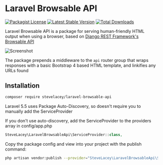 # Laravel Browsable API

[![Packagist License](https://poser.pugx.org/stevelacey/laravel-browsable-api/license.png)](http://choosealicense.com/licenses/mit/)
[![Latest Stable Version](https://poser.pugx.org/stevelacey/laravel-browsable-api/version.png)](https://packagist.org/packages/stevelacey/laravel-browsable-api)
[![Total Downloads](https://poser.pugx.org/stevelacey/laravel-browsable-api/d/total.png)](https://packagist.org/packages/stevelacey/laravel-browsable-api)

Laravel Browsable API is a package for serving human-friendly HTML output when using a browser, based on [Django REST Framework's Browsable API](http://www.django-rest-framework.org/topics/browsable-api/)

![Screenshot](https://user-images.githubusercontent.com/289531/40294880-ed9e43c6-5d09-11e8-840c-a4d10d895a87.png)

The package prepends a middleware to the `api` router group that wraps responses with a basic Bootstrap 4 based HTML template, and linkifies any URLs found

## Installation

```sh
composer require stevelacey/laravel-browsable-api
```

Laravel 5.5 uses Package Auto-Discovery, so doesn't require you to manually add the ServiceProvider

If you don't use auto-discovery, add the ServiceProvider to the providers array in config/app.php

```php
SteveLacey\LaravelBrowsableApi\ServiceProvider::class,
```

Copy the package config and view into your project with the publish command:

```sh
php artisan vendor:publish --provider="SteveLacey\LaravelBrowsableApi\ServiceProvider"
```
